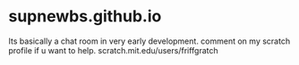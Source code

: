 # supnewbs.github.io

Its basically a chat room in very early development. comment on my scratch profile if u want to help. scratch.mit.edu/users/friffgratch
